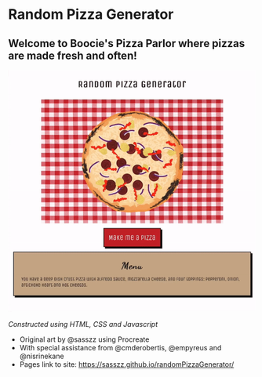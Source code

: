 # Random Pizza Generator
## Welcome to Boocie's Pizza Parlor where pizzas are made fresh and often!

<p align="center">
  <img src="./randomPizzaGenerator.gif" />
</p>

*Constructed using HTML, CSS and Javascript*

- Original art by @sasszz using Procreate
- With special assistance from @cmderobertis, @empyreus and @nisrinekane
- Pages link to site: https://sasszz.github.io/randomPizzaGenerator/

